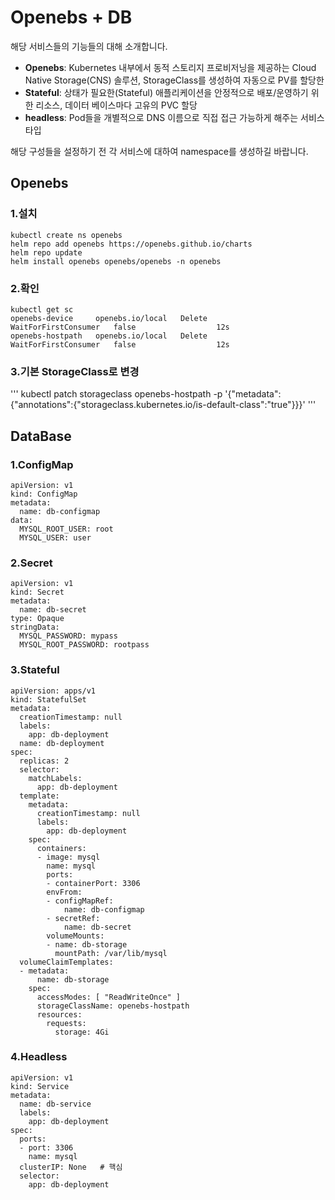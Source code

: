 # Openebs + DB 

해당 서비스들의 기능들의 대해 소개합니다.

- **Openebs**: Kubernetes 내부에서 동적 스토리지 프로비저닝을 제공하는 Cloud Native Storage(CNS) 솔루션, StorageClass를 생성하여 자동으로 PV를 할당한
- **Stateful**: 상태가 필요한(Stateful) 애플리케이션을 안정적으로 배포/운영하기 위한 리소스, 데이터 베이스마다 고유의 PVC 할당 
- **headless**: Pod들을 개별적으로 DNS 이름으로 직접 접근 가능하게 해주는 서비스 타입


해당 구성들을 설정하기 전 각 서비스에 대하여 namespace를 생성하길 바랍니다. 


## Openebs

### 1.설치 

```
kubectl create ns openebs
helm repo add openebs https://openebs.github.io/charts
helm repo update
helm install openebs openebs/openebs -n openebs
```

### 2.확인

```
kubectl get sc
openebs-device     openebs.io/local   Delete          WaitForFirstConsumer   false                  12s
openebs-hostpath   openebs.io/local   Delete          WaitForFirstConsumer   false                  12s
```

### 3.기본 StorageClass로 변경

'''
kubectl patch storageclass openebs-hostpath -p '{"metadata": {"annotations":{"storageclass.kubernetes.io/is-default-class":"true"}}}'
'''

## DataBase

### 1.ConfigMap

```
apiVersion: v1
kind: ConfigMap
metadata:
  name: db-configmap
data:
  MYSQL_ROOT_USER: root
  MYSQL_USER: user
```

### 2.Secret

```
apiVersion: v1
kind: Secret
metadata:
  name: db-secret
type: Opaque
stringData:
  MYSQL_PASSWORD: mypass
  MYSQL_ROOT_PASSWORD: rootpass
```

### 3.Stateful

```
apiVersion: apps/v1
kind: StatefulSet
metadata:
  creationTimestamp: null
  labels:
    app: db-deployment
  name: db-deployment
spec:
  replicas: 2
  selector:
    matchLabels:
      app: db-deployment
  template:
    metadata:
      creationTimestamp: null
      labels:
        app: db-deployment
    spec:
      containers:
      - image: mysql
        name: mysql
        ports:
        - containerPort: 3306
        envFrom:
        - configMapRef:
            name: db-configmap
        - secretRef:
            name: db-secret
        volumeMounts:
        - name: db-storage
          mountPath: /var/lib/mysql
  volumeClaimTemplates:
  - metadata:
      name: db-storage
    spec:
      accessModes: [ "ReadWriteOnce" ]
      storageClassName: openebs-hostpath
      resources:
        requests:
          storage: 4Gi
```

### 4.Headless

```
apiVersion: v1
kind: Service
metadata:
  name: db-service
  labels:
    app: db-deployment
spec:
  ports:
  - port: 3306
    name: mysql
  clusterIP: None   # 핵심
  selector:
    app: db-deployment
```





